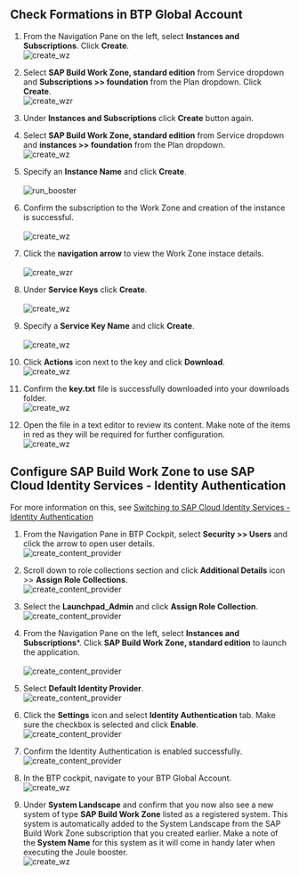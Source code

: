 ## Check Formations in BTP Global Account
1. From the Navigation Pane on the left, select **Instances and Subscriptions**.  Click **Create**. </br>
![create_wz](1.jpg)

2. Select **SAP Build Work Zone, standard edition** from Service dropdown and **Subscriptions >> foundation** from the Plan dropdown. Click **Create**.</br> 
![create_wzr](2.jpg)   

3. Under **Instances and Subscriptions** click **Create** button again. 
4. Select **SAP Build Work Zone, standard edition** from Service dropdown and **instances >> foundation** from the Plan dropdown.</br>
![create_wz](3.jpg)  

5. Specify an **Instance Name** and click **Create**.</br>         
![run_booster](4.jpg)

6. Confirm the subscription to the Work Zone and creation of the instance is successful.</br>                                                        
![create_wz](5.jpg)

7. Click the **navigation arrow** to view the Work Zone instace details.</br>                                     
![create_wzr](6-1.jpg)

8. Under **Service Keys** click **Create**.</br>                                                       
![create_wz](7.jpg)

9. Specify a **Service Key Name** and click **Create**.</br>                  
![create_wz](8.jpg)

10. Click **Actions** icon next to the key and click **Download**.</br>
![create_wz](9.jpg)

11. Confirm the **key.txt** file is successfully downloaded into your downloads folder.</br>
![create_wz](10.jpg)

12. Open the file in a text editor to review its content.  Make note of the items in red as they will be required for further configuration.</br>
![create_wz](11.jpg)

## Configure SAP Build Work Zone to use SAP Cloud Identity Services - Identity Authentication
For more information on this, see [Switching to SAP Cloud Identity Services - Identity Authentication](https://help.sap.com/docs/build-work-zone-standard-edition/sap-build-work-zone-standard-edition/switching-to-sap-cloud-identity-services-identity-authentication?q=identity+authentication)
1. From the Navigation Pane in BTP Cockpit, select **Security >> Users** and click the arrow to open user details.</br>
![create_content_provider](13.jpg)

2. Scroll down to role collections section and click **Additional Details** icon >> **Assign Role Collections**.</br> 
![create_content_provider](14.jpg)   

3. Select the **Launchpad_Admin** and click **Assign Role Collection**.</br>
![create_content_provider](15.jpg) 

4. From the Navigation Pane on the left, select **Instances and Subscriptions***. Click **SAP Build Work Zone, standard edition** to launch the application.</br>  
![create_content_provider](16.jpg) 

5. Select **Default Identity Provider**.</br>
![create_content_provider](17.jpg)

6. Click the **Settings** icon and select **Identity Authentication** tab.  Make sure the checkbox is selected and click **Enable**.</br>
![create_content_provider](18.jpg)

7. Confirm the Identity Authentication is enabled successfully.</br>
![create_content_provider](19.jpg)

8.  In the BTP cockpit, navigate to your BTP Global Account.</br>
![create_wz](11-1.jpg)
15.  Under **System Landscape** and confirm that you now also see a new system of type **SAP Build Work Zone** listed as a registered system.  This system is automatically added to the System Landscape from the SAP Build Work Zone subscription that you created earlier.  Make a note of the **System Name** for this system as it will come in handy later when executing the Joule booster.</br>
![create_wz](20.jpg)

